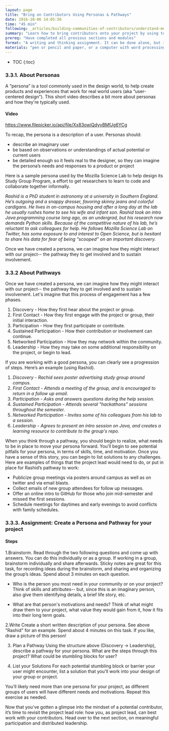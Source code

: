 ```yaml
---
layout: page
title: "Bring on Contributors Using Personas & Pathways"
date: 2016-10-06 14:05:56
time: "45 min"
following: _articles/building-communities-of-contributors/understand-meaningful-participation-and-distributed-leadership.md
summary: "Learn how to bring contributors onto your project by using tools called \"personas\" and \"pathways.\" These tools will help you plan and test how you'll interact with new contributors, and imagine what is really involved for the contributor to succeed."
prereq: "Have completed all previous sections and modules"
format: "A writing and thinking assignment. It can be done alone, but it’s a great idea to invite a supporter, key contributor, or community member to help!"
materials: "pen or pencil and paper, or a computer with word processing software"
---
```

* TOC
{:toc}

### 3.3.1\. About Personas

A “persona” is a tool commonly used in the design world, to help create products and experiences that work for real world users (aka “user-centered design”). This short video describes a bit more about personas and how they're typically used.

#### Video
https://www.filepicker.io/api/file/Xx83owiQdyyBMfJg6YCg

To recap, the persona is a description of a user. Personas should:

*   describe an imaginary user
*   be based on observations or understandings of actual potential or current users
*   be detailed enough so it feels real to the designer, so they can imagine the persona’s needs and responses to a product or project

Here is a sample persona used by the Mozilla Science Lab to help design its Study Group Program, a effort to get researchers to learn to code and collaborate together informally.

_Rashid is a PhD student in astronomy at a university in Southern England. He’s outgoing and a snappy dresser, favoring skinny jeans and colorful cardigans. He lives in on-campus housing and after a long day at the lab he usually rushes home to see his wife and infant son. Rashid took an intro Java programming course long ago, as an undergrad, but his research now demands Python skills. Because of the competitive nature of his lab, he’s reluctant to ask colleagues for help. He follows Mozilla Science Lab on Twitter, has some exposure to and interest to Open Science, but is hesitant to share his data for fear of being “scooped” on an important discovery._

Once we have created a persona, we can imagine how they might interact with our project-- the pathway they to get involved and to sustain involvement.

### 3.3.2 About Pathways

Once we have created a persona, we can imagine how they might interact with our project-- the pathway they to get involved and to sustain involvement. Let's imagine that this process of engagement has a few phases.

1.  Discovery - How they first hear about the project or group.
2.  First Contact - How they first engage with the project or group, their initial interaction.
3.  Participation - How they first participate or contribute.
4.  Sustained Participation - How their contribution or involvement can continue.
5.  Networked Participation - How they may network within the community.
6.  Leadership - How they may take on some additional responsibility on the project, or begin to lead.

If you are working with a good persona, you can clearly see a progression of steps. Here’s an example (using Rashid).

1.  _Discovery - Rachid sees poster advertising study group around campus._
2.  _First Contact - Attends a meeting of the group, and is encouraged to return in a follow up email._
3.  _Participation - Asks and answers questions during the help session._
4.  _Sustained Participation - Attends several "hackathons" sessions throughout the semester._
5.  _Networked Participation - Invites some of his colleagues from his lab to a session._
6.  _Leadership - Agrees to present an intro session on Java, and creates a learning resource to contribute to the group's repo._

When you think through a pathway, you should begin to realize, what needs to be in place to move your persona forward. You’ll begin to see potential pitfalls for your persona, in terms of skills, time, and motivation. Once you have a sense of this story, you can begin to list solutions to any challenges. Here are examples of things that the project lead would need to do, or put in place for Rashid’s pathway to work:

*   Publicize group meetings via posters around campus as well as on twitter and via email blasts.
*   Collect emails of new group attendees for follow up messages.
*   Offer an online intro to GitHub for those who join mid-semester and missed the first sessions.
*   Schedule meetings for daytimes and early evenings to avoid conflicts with family schedules.

### 3.3.3\. Assignment: Create a Persona and Pathway for your project

#### Steps

1.Brainstorm. Read through the two following questions and come up with answers. You can do this individually or as a group. If working in a group, brainstorm individually and share afterwards. Sticky notes are great for this task, for recording ideas during the brainstorm, and sharing and organizing the group’s ideas. Spend about 3 minutes on each question.

*   Who is the person you most need in your community or on your project? Think of skills and attributes-- but, since this is an imaginary person, also give them identifying details, a brief life story, etc.

*   What are that person's motivations and needs? Think of what might draw them to your project, what value they would gain from it, how it fits into their long term goals.

2.Write Create a short written description of your persona. See above "Rashid" for an example. Spend about 4 minutes on this task. If you like, draw a picture of this person!

3. Plan a Pathway Using the structure above (Discovery → Leadership), describe a pathway for your persona. What are the steps through this project? What could be stumbling blocks for user?

4. List your Solutions For each potential stumbling block or barrier your user might encounter, list a solution that you'll work into your design of your group or project.

You’ll likely need more than one persona for your project, as different groups of users will have different needs and motivations. Repeat this exercise as needed.

Now that you’ve gotten a glimpse into the mindset of a potential contributor, it’s time to revisit the project lead role: how you, as project lead, can best work with your contributors. Head over to the next section, on meaningful participation and distributed leadership.